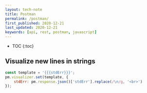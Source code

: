 ```yaml
---
layout: tech-note
title: Postman
permalink: /postman/
first_published: 2020-12-21
last_updated: 2020-12-21
keywords: [api, rest, postman, javascript]
---
```


* TOC
{:toc}

## Visualize new lines in strings

```javascript
const template = '{{{stdErr}}}';
pm.visualizer.set(template, {
    stdErr: pm.response.json()['stdErr'].replace(/\n/g, '<br>')
});
```
